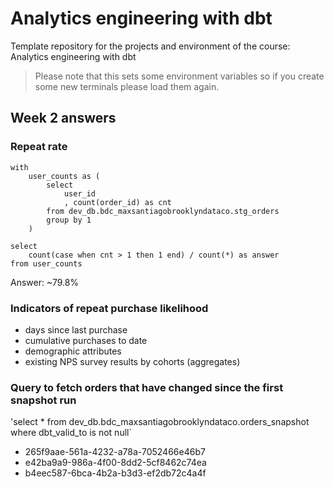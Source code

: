 # Analytics engineering with dbt

Template repository for the projects and environment of the course: Analytics engineering with dbt

> Please note that this sets some environment variables so if you create some new terminals please load them again.

## Week 2 answers

### Repeat rate
```
with 
    user_counts as (
        select 
            user_id
            , count(order_id) as cnt
        from dev_db.bdc_maxsantiagobrooklyndataco.stg_orders
        group by 1
    )

select
    count(case when cnt > 1 then 1 end) / count(*) as answer
from user_counts
```

Answer: ~79.8%

### Indicators of repeat purchase likelihood

- days since last purchase
- cumulative purchases to date
- demographic attributes
- existing NPS survey results by cohorts (aggregates)

### Query to fetch orders that have changed since the first snapshot run

'select * from dev_db.bdc_maxsantiagobrooklyndataco.orders_snapshot where dbt_valid_to is not null`

- 265f9aae-561a-4232-a78a-7052466e46b7
- e42ba9a9-986a-4f00-8dd2-5cf8462c74ea
- b4eec587-6bca-4b2a-b3d3-ef2db72c4a4f


